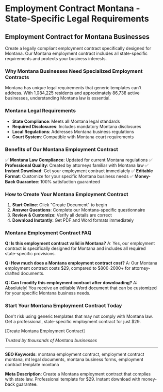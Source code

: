# Employment Contract Montana - State-Specific Legal Requirements

## Employment Contract for Montana Businesses

Create a legally compliant employment contract specifically designed for Montana. Our Montana employment contract includes all state-specific requirements and protects your business interests.

### Why Montana Businesses Need Specialized Employment Contracts

Montana has unique legal requirements that generic templates can't address. With 1,084,225 residents and approximately 86,738 active businesses, understanding Montana law is essential.

### Montana Legal Requirements

- **State Compliance**: Meets all Montana legal standards
- **Required Disclosures**: Includes mandatory Montana disclosures
- **Local Regulations**: Addresses Montana business regulations
- **Court System**: Compatible with Montana court requirements

### Benefits of Our Montana Employment Contract

✅ **Montana Law Compliance**: Updated for current Montana regulations
✅ **Professional Quality**: Created by attorneys familiar with Montana law
✅ **Instant Download**: Get your employment contract immediately
✅ **Editable Format**: Customize for your specific Montana business needs
✅ **Money-Back Guarantee**: 100% satisfaction guaranteed

### How to Create Your Montana Employment Contract

1. **Start Online**: Click "Create Document" to begin
2. **Answer Questions**: Complete our Montana-specific questionnaire
3. **Review & Customize**: Verify all details are correct
4. **Download Instantly**: Get PDF and Word formats immediately

### Montana Employment Contract FAQ

**Q: Is this employment contract valid in Montana?**
A: Yes, our employment contract is specifically designed for Montana and includes all required state-specific provisions.

**Q: How much does a Montana employment contract cost?**
A: Our Montana employment contract costs $29, compared to $800-2000+ for attorney-drafted documents.

**Q: Can I modify this employment contract after downloading?**
A: Absolutely! You receive an editable Word document that can be customized for your specific Montana business needs.

### Start Your Montana Employment Contract Today

Don't risk using generic templates that may not comply with Montana law. Get a professional, state-specific employment contract for just $29.

[Create Montana Employment Contract]

_Trusted by thousands of Montana businesses_

---

**SEO Keywords**: montana employment contract, employment contract montana, mt legal documents, montana business forms, employment contract template montana

**Meta Description**: Create a Montana employment contract that complies with state law. Professional template for $29. Instant download with money-back guarantee.
